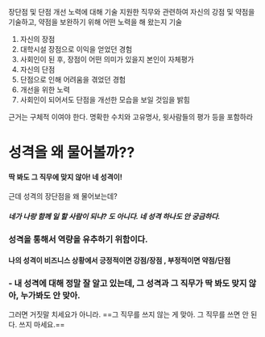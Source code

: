 장단점 및 단점 개선 노력에 대해 기술
지원한 직무와 관련하여 자신의 강점 및 약점을 기술하고, 약점을 보완하기 위해 어떤 노력을 해 왔는지 기술


1. 자신의 장점 
2. 대학시설 장점으로 이익을 얻었던 경험 
3. 사회인이 된 후, 장점이 어떤 의미가 있을지 본인이 자체평가 
4. 자신의 단점 
5. 단점으로 인해 어려움을 겪었던 경험 
6. 개선을 위한 노력 
7. 사회인이 되어서도 단점을 개선한 모습을 보일 것임을 밝힘

근거는 구체적 이여야 한다. 명확한 수치와 고유명사, 윗사람들의 평가 등을 포함하라



# 성격을 왜 물어볼까?? 
#### 딱 봐도 그 직무에 맞지 않아! 네 성격이! 
근데 성격의 장단점을 왜 물어보는데? 
##### 네가 나랑 함께 일 할 사람이 되냐? 도 아니다. 네 성격 하나도 안 궁금하다.
### 성격을 통해서 역량을 유추하기 위함이다.

#### 나의 성격이 비즈니스 상황에서 긍정적이면 강점/장점 , 부정적이면 약점/단점

### - 내 성격에 대해 정말 잘 알고 있는데, 그 성격과 그 직무가 딱 봐도 맞지 않아, 누가봐도 안 맞아.
그러면 거짓말 치세요가 아니라. ==그 직무를 쓰지 않는 게 맞아. 그 직무를 쓰면 안 된다. 쓰지 마세요.==
